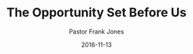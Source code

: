 ---
lunr: "true"
title: "The Opportunity Set Before Us"
author: "Pastor Frank Jones"
postDate: "11-13-2016"
date: 2016-11-13
category: "sermons"
slug: "2016/11/ffc_11132016"
icon: microphone
audioLink: "ffc_11132016"
tags: [opportunity, humility, prayer, seek]
mp3: "ffc_11132016/11132016.mp3"
ogg: "ffc_11132016/11132016.ogg"
linkurl: "https://archive.org/download/ffc_11132016/ffc_11132016_files.xml"
ipath: "https://archive.org/download/ffc_11132016/11132016.mp3"
layout: sermon.html
---